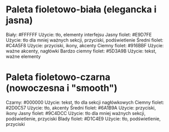 # Paleta fioletowo-biała (elegancka i jasna)
Biały: #FFFFFF
Użycie: tło, elementy interfejsu
Jasny fiolet: #E9D7FE
Użycie: tło dla mniej ważnych sekcji, przyciski, podświetlenie
Średni fiolet: #C4A5F8
Użycie: przyciski, ikony, akcenty
Ciemny fiolet: #916BBF
Użycie: ważne akcenty, nagłówki
Bardzo ciemny fiolet: #5D3A9B
Użycie: tekst, ważne elementy
# Paleta fioletowo-czarna (nowoczesna i "smooth")
Czarny: #000000
Użycie: tekst, tło dla sekcji nagłówkowych
Ciemny fiolet: #2D0C57
Użycie: tło, akcenty
Średni fiolet: #6A1B9A
Użycie: przyciski, ikony
Jasny fiolet: #9C4DCC
Użycie: tło dla mniej ważnych sekcji, podświetlenie, przyciski
Blady fiolet: #D1C4E9
Użycie: tło, podświetlenie, przyciski
